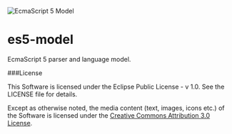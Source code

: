 ![EcmaScript 5 Model](https://lh3.googleusercontent.com/-bL1Gs5sBPQE/UuTEb8_K1VI/AAAAAAAAAEg/MQdbLuElW3Q/w718-h312-no/jokerw.jpg)

es5-model
=========

EcmaScript 5 parser and language model.

###License

This Software is licensed under the Eclipse Public License - v 1.0. See the LICENSE file for details.

Except as otherwise noted, the media content (text, images, icons etc.) of the Software is licensed under the [Creative Commons Attribution 3.0 License](http://creativecommons.org/licenses/by/3.0/).
